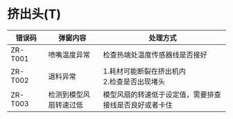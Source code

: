 # 挤出头(T)

<table><thead><tr><th width="100.4000244140625">错误码</th><th width="205.00006103515625">弹窗内容</th><th width="519">处理方式</th></tr></thead><tbody><tr><td>ZR-T001</td><td>喷嘴温度异常</td><td>检查热端处温度传感器线是否接好</td></tr><tr><td>ZR-T002</td><td>退料异常</td><td>1.耗材可能断裂在挤出机内<br>2.检查是否出现堵头</td></tr><tr><td>ZR-T003</td><td>检测到模型风扇转速过低</td><td>模型风扇的转速低于设定值，需要排查接线是否良好或者卡住</td></tr></tbody></table>
